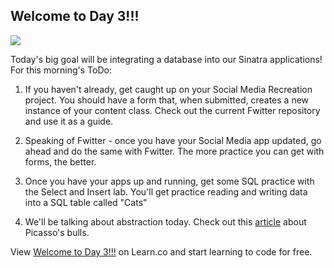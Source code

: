 ## Welcome to Day 3!!!

![](http://i.imgur.com/c0Not.jpg)

Today's big goal will be integrating a database into our Sinatra applications! For this morning's ToDo: 

1. If you haven't already, get caught up on your Social Media Recreation project. You should have a form that, when submitted, creates a new instance of your content class. Check out the current Fwitter repository and use it as a guide. 

2. Speaking of Fwitter - once you have your Social Media app updated, go ahead and do the same with Fwitter. The more practice you can get with forms, the better. 

3. Once you have your apps up and running, get some SQL practice  with the Select and Insert lab. You'll get practice reading and writing data into a SQL table called "Cats"

4. We'll be talking about abstraction today. Check out this [article](http://www.artyfactory.com/art_appreciation/animals_in_art/pablo_picasso.htm) about Picasso's bulls. 




<p data-visibility='hidden'>View <a href='https://learn.co/lessons/hs-advanced-software-engineering-day-3-todo' title='Welcome to Day 3!!!'>Welcome to Day 3!!!</a> on Learn.co and start learning to code for free.</p>
